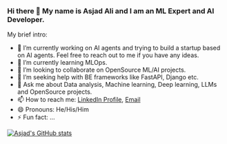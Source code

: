 ### Hi there 👋 My name is Asjad Ali and I am an ML Expert and AI Developer.

My brief intro:
- 🔭 I’m currently working on AI agents and trying to build a startup based on AI agents. Feel free to reach out to me if you have any ideas.
- 🌱 I’m currently learning MLOps.
- 👯 I’m looking to collaborate on OpenSource ML/AI projects.
- 🤔 I’m seeking help with BE frameworks like FastAPI, Django etc.
- 💬 Ask me about Data analysis, Machine learning, Deep learning, LLMs and OpenSource projects.
- 📫 How to reach me: [LinkedIn Profile](https://linkedin.com/in/asjad-ali-arif), [Email](aliasjid009@gmail.com)
- 😄 Pronouns: He/His/Him
- ⚡ Fun fact: ...

[![Asjad's GitHub stats](https://github-readme-stats.vercel.app/api?username=A5jadAli)](https://github.com/anuraghazra/github-readme-stats)
